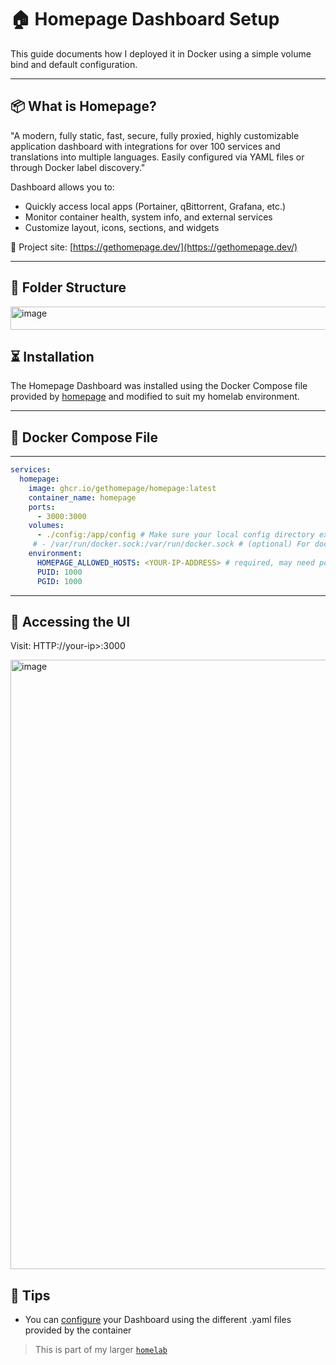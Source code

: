 # 🏠 Homepage Dashboard Setup
  
This guide documents how I deployed it in Docker using a simple volume bind and default configuration.

---

## 📦 What is Homepage?

"A modern, fully static, fast, secure, fully proxied, highly customizable application dashboard with integrations for over 100 services and translations into multiple languages. 
Easily configured via YAML files or through Docker label discovery."

Dashboard allows you to:
- Quickly access local apps (Portainer, qBittorrent, Grafana, etc.)
- Monitor container health, system info, and external services
- Customize layout, icons, sections, and widgets

🔗 Project site: [https://gethomepage.dev/](https://gethomepage.dev/)

---

## 🧱 Folder Structure

<img width="510" height="37" alt="image" src="https://github.com/user-attachments/assets/86886ea9-903b-4c8f-9c3a-14e4478464a7" />

## ⏳ Installation

The Homepage Dashboard was installed using the Docker Compose file provided by [homepage](https://gethomepage.dev/installation/docker/) and modified to suit my homelab environment.

---

## 🐳 Docker Compose File

---
```yaml
services:
  homepage:
    image: ghcr.io/gethomepage/homepage:latest
    container_name: homepage
    ports:
      - 3000:3000
    volumes:
      - ./config:/app/config # Make sure your local config directory exists
     # - /var/run/docker.sock:/var/run/docker.sock # (optional) For docker integrations, see alternative methods
    environment:
      HOMEPAGE_ALLOWED_HOSTS: <YOUR-IP-ADDRESS> # required, may need port. See gethomepage.dev/installation/#homepage_allowed_hosts
      PUID: 1000
      PGID: 1000
```
---

## 🔐 Accessing the UI

Visit: HTTP://your-ip>:3000

<img width="1779" height="975" alt="image" src="https://github.com/user-attachments/assets/8bafcf6e-faca-472c-ad20-a549d20da586" />


## 🧠 Tips

- You can [configure](https://github.com/raoulmoise/homelab/blob/96aa2341308cd4b757560acecb7d355e4446f792/containers/homepage-dashboard/configuration.md) your Dashboard using the different .yaml files provided by the container

> This is part of my larger [`homelab`](https://github.com/raoulmoise/homelab)

